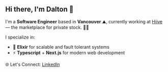 ## Hi there, I'm Dalton 👋

I'm a **Software Engineer** based in **Vancouver** ⛰️, currently working at [Hiive](https://hiive.com) — the marketplace for private stock. 🐝✨ 

I specialize in:
- 🧪 **Elixir** for scalable and fault tolerant systems
- ⚡ **Typescript** + **Next.js** for modern web development

🌐 Let's Connect: [LinkedIn](https://www.linkedin.com/in/your-linkedin-profile](https://www.linkedin.com/in/daltonmcphaden/))
